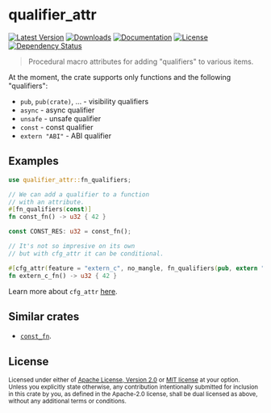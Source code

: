 # qualifier_attr

[![Latest Version](https://img.shields.io/crates/v/qualifier_attr.svg)][`qualifier_attr`]
[![Downloads](https://img.shields.io/crates/d/qualifier_attr.svg)][`qualifier_attr`]
[![Documentation](https://docs.rs/qualifier_attr/badge.svg)][`qualifier_attr`/docs]
[![License](https://img.shields.io/crates/l/qualifier_attr.svg)][`qualifier_attr`/license]
[![Dependency Status](https://deps.rs/repo/github/JohnScience/qualifier_attr/status.svg)][`qualifier_attr`/dep_status]

> Procedural macro attributes for adding "qualifiers" to various items.

At the moment, the crate supports only functions and the following "qualifiers":

* `pub`, `pub(crate)`, ... - visibility qualifiers
* `async` - async qualifier
* `unsafe` - unsafe qualifier
* `const` - const qualifier
* `extern "ABI"` - ABI qualifier

## Examples

```rust
use qualifier_attr::fn_qualifiers;

// We can add a qualifier to a function
// with an attribute.
#[fn_qualifiers(const)]
fn const_fn() -> u32 { 42 }

const CONST_RES: u32 = const_fn();

// It's not so impresive on its own
// but with cfg_attr it can be conditional.

#[cfg_attr(feature = "extern_c", no_mangle, fn_qualifiers(pub, extern "C"))]
fn extern_c_fn() -> u32 { 42 }
```

Learn more about `cfg_attr` [here](https://doc.rust-lang.org/reference/conditional-compilation.html#the-cfg_attr-attribute).

## Similar crates

* [`const_fn`](https://crates.io/crates/const_fn).

## License

<sup>
Licensed under either of <a href="LICENSE-APACHE">Apache License, Version
2.0</a> or <a href="LICENSE-MIT">MIT license</a> at your option.
</sup>

<br>

<sub>
Unless you explicitly state otherwise, any contribution intentionally submitted
for inclusion in this crate by you, as defined in the Apache-2.0 license, shall
be dual licensed as above, without any additional terms or conditions.
</sub>

[`qualifier_attr`]: https://crates.io/crates/qualifier_attr
[`qualifier_attr`/docs]: https://docs.rs/qualifier_attr
[`qualifier_attr`/license]: https://github.com/JohnScience/qualifier_attr#license
[`qualifier_attr`/dep_status]: https://deps.rs/repo/github/JohnScience/qualifier_attr
